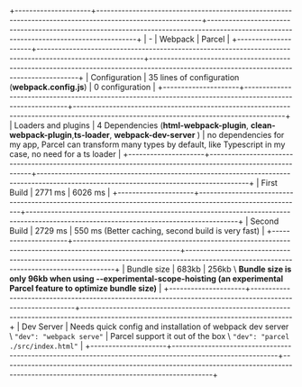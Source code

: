 +---------------------+-----------------------------------------------------------------------------------------------------------+----------------------------------------------------------------------------------------------------------------------------------------+
| -                   |  Webpack                                                                                                  | Parcel                                                                                                                                 |
+---------------------+-----------------------------------------------------------------------------------------------------------+----------------------------------------------------------------------------------------------------------------------------------------+
| Configuration       | 35 lines of configuration (**webpack.config.js**)                                                         | 0 configuration                                                                                                                        |
+---------------------+-----------------------------------------------------------------------------------------------------------+----------------------------------------------------------------------------------------------------------------------------------------+
| Loaders and plugins | 4 Dependencies (**html-webpack-plugin**, **clean-webpack-plugin**,**ts-loader**, **webpack-dev-server** ) | no dependencies for my app, Parcel can transform many types by default, like Typescript in my case, no need for a ts loader            |
+---------------------+-----------------------------------------------------------------------------------------------------------+----------------------------------------------------------------------------------------------------------------------------------------+
| First Build         | 2771 ms                                                                                                   | 6026 ms                                                                                                                                |
+---------------------+-----------------------------------------------------------------------------------------------------------+----------------------------------------------------------------------------------------------------------------------------------------+
| Second Build        | 2729 ms                                                                                                   | 550 ms (Better caching, second build is very fast)                                                                                     |
+---------------------+-----------------------------------------------------------------------------------------------------------+----------------------------------------------------------------------------------------------------------------------------------------+
| Bundle size         | 683kb                                                                                                     | 256kb \ **Bundle size is only 96kb when using --experimental-scope-hoisting (an experimental Parcel feature to optimize bundle size)** |
+---------------------+-----------------------------------------------------------------------------------------------------------+----------------------------------------------------------------------------------------------------------------------------------------+
| Dev Server          | Needs quick config and installation of webpack dev server \ `"dev": "webpack serve"`                      | Parcel support it out of the box \ `"dev": "parcel ./src/index.html"`                                                                  |
+---------------------+-----------------------------------------------------------------------------------------------------------+----------------------------------------------------------------------------------------------------------------------------------------+